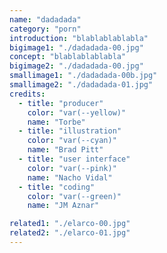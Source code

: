 ```yaml
---
name: "dadadada"
category: "porn"
introduction: "blablablablabla"
bigimage1: "./dadadada-00.jpg"
concept: "blablablablabla"
bigimage2: "./dadadada-00.jpg"
smallimage1: "./dadadada-00b.jpg"
smallimage2: "./dadadada-01.jpg"
credits:
  - title: "producer"
    color: "var(--yellow)"
    name: "Torbe"
  - title: "illustration"
    color: "var(--cyan)"
    name: "Brad Pitt"
  - title: "user interface"
    color: "var(--pink)"
    name: "Nacho Vidal"
  - title: "coding"
    color: "var(--green)"
    name: "JM Aznar"

related1: "./elarco-00.jpg"
related2: "./elarco-01.jpg"
---
```

